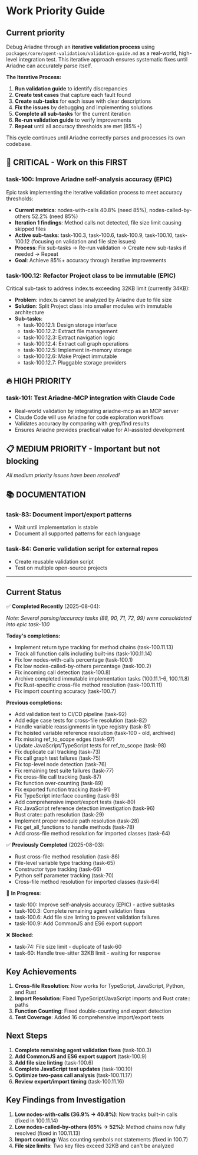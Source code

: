# Work Priority Guide

## Current priority

Debug Ariadne through an **iterative validation process** using `packages/core/agent-validation/validation-guide.md` as a real-world, high-level integration test. This iterative approach ensures systematic fixes until Ariadne can accurately parse itself.

**The Iterative Process:**

1. **Run validation guide** to identify discrepancies
2. **Create test cases** that capture each fault found
3. **Create sub-tasks** for each issue with clear descriptions
4. **Fix the issues** by debugging and implementing solutions
5. **Complete all sub-tasks** for the current iteration
6. **Re-run validation guide** to verify improvements
7. **Repeat** until all accuracy thresholds are met (85%+)

This cycle continues until Ariadne correctly parses and processes its own codebase.

## 🚨 CRITICAL - Work on this FIRST

### task-100: Improve Ariadne self-analysis accuracy (EPIC)

Epic task implementing the iterative validation process to meet accuracy thresholds:

- **Current metrics**: nodes-with-calls 40.8% (need 85%), nodes-called-by-others 52.2% (need 85%)
- **Iteration 1 findings**: Method calls not detected, file size limit causing skipped files
- **Active sub-tasks**: task-100.3, task-100.6, task-100.9, task-100.10, task-100.12 (focusing on validation and file size issues)
- **Process**: Fix sub-tasks → Re-run validation → Create new sub-tasks if needed → Repeat
- **Goal**: Achieve 85%+ accuracy through iterative improvements

### task-100.12: Refactor Project class to be immutable (EPIC)

Critical sub-task to address index.ts exceeding 32KB limit (currently 34KB):

- **Problem**: index.ts cannot be analyzed by Ariadne due to file size
- **Solution**: Split Project class into smaller modules with immutable architecture
- **Sub-tasks**:
  - task-100.12.1: Design storage interface
  - task-100.12.2: Extract file management
  - task-100.12.3: Extract navigation logic
  - task-100.12.4: Extract call graph operations
  - task-100.12.5: Implement in-memory storage
  - task-100.12.6: Make Project immutable
  - task-100.12.7: Pluggable storage providers

## 🔥 HIGH PRIORITY

### task-101: Test Ariadne-MCP integration with Claude Code

- Real-world validation by integrating ariadne-mcp as an MCP server
- Claude Code will use Ariadne for code exploration workflows
- Validates accuracy by comparing with grep/find results
- Ensures Ariadne provides practical value for AI-assisted development

## 📋 MEDIUM PRIORITY - Important but not blocking

*All medium priority issues have been resolved!*

## 📚 DOCUMENTATION

### task-83: Document import/export patterns

- Wait until implementation is stable
- Document all supported patterns for each language

### task-84: Generic validation script for external repos

- Create reusable validation script
- Test on multiple open-source projects

---

## Current Status

✅ **Completed Recently** (2025-08-04):

*Note: Several parsing/accuracy tasks (88, 90, 71, 72, 99) were consolidated into epic task-100*

**Today's completions:**

- Implement return type tracking for method chains (task-100.11.13)
- Track all function calls including built-ins (task-100.11.14)
- Fix low nodes-with-calls percentage (task-100.1)
- Fix low nodes-called-by-others percentage (task-100.2)
- Fix incoming call detection (task-100.8)
- Archive completed immutable implementation tasks (100.11.1-6, 100.11.8)
- Fix Rust-specific cross-file method resolution (task-100.11.11)
- Fix import counting accuracy (task-100.7)

**Previous completions:**

- Add validation test to CI/CD pipeline (task-92)
- Add edge case tests for cross-file resolution (task-82)
- Handle variable reassignments in type registry (task-81)
- Fix hoisted variable reference resolution (task-100 - old, archived)
- Fix missing ref_to_scope edges (task-97)
- Update JavaScript/TypeScript tests for ref_to_scope (task-98)
- Fix duplicate call tracking (task-73)
- Fix call graph test failures (task-75)
- Fix top-level node detection (task-76)
- Fix remaining test suite failures (task-77)
- Fix cross-file call tracking (task-87)
- Fix function over-counting (task-89)
- Fix exported function tracking (task-91)
- Fix TypeScript interface counting (task-93)
- Add comprehensive import/export tests (task-80)
- Fix JavaScript reference detection investigation (task-96)
- Rust crate:: path resolution (task-29)
- Implement proper module path resolution (task-28)
- Fix get_all_functions to handle methods (task-78)
- Add cross-file method resolution for imported classes (task-64)

✅ **Previously Completed** (2025-08-03):

- Rust cross-file method resolution (task-86)
- File-level variable type tracking (task-65)
- Constructor type tracking (task-66)
- Python self parameter tracking (task-70)
- Cross-file method resolution for imported classes (task-64)

🚧 **In Progress**:

- task-100: Improve self-analysis accuracy (EPIC) - active subtasks
- task-100.3: Complete remaining agent validation fixes
- task-100.6: Add file size linting to prevent validation failures
- task-100.9: Add CommonJS and ES6 export support

❌ **Blocked**:

- task-74: File size limit - duplicate of task-60
- task-60: Handle tree-sitter 32KB limit - waiting for response

## Key Achievements

1. **Cross-file Resolution**: Now works for TypeScript, JavaScript, Python, and Rust
2. **Import Resolution**: Fixed TypeScript/JavaScript imports and Rust crate:: paths
3. **Function Counting**: Fixed double-counting and export detection
4. **Test Coverage**: Added 16 comprehensive import/export tests

## Next Steps

1. **Complete remaining agent validation fixes** (task-100.3)
2. **Add CommonJS and ES6 export support** (task-100.9)
3. **Add file size linting** (task-100.6)
4. **Complete JavaScript test updates** (task-100.10)
5. **Optimize two-pass call analysis** (task-100.11.17)
6. **Review export/import timing** (task-100.11.16)

## Key Findings from Investigation

1. **Low nodes-with-calls (36.9% → 40.8%)**: Now tracks built-in calls (fixed in 100.11.14)
2. **Low nodes-called-by-others (65% → 52%)**: Method chains now fully resolved (fixed in 100.11.13)
3. **Import counting**: Was counting symbols not statements (fixed in 100.7)
4. **File size limits**: Two key files exceed 32KB and can't be analyzed
